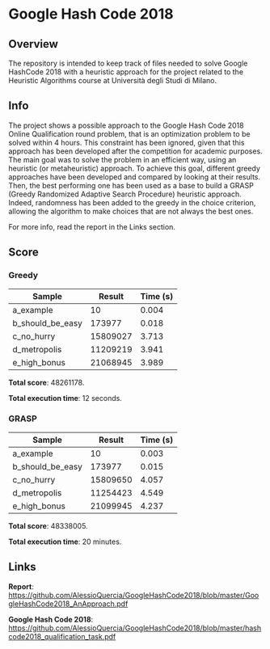 # Google Hash Code 2018
## Overview

The repository is intended to keep track of files needed to solve Google HashCode 2018 with a heuristic approach for the project related to the Heuristic Algorithms course at Università degli Studi di Milano. 

## Info
The project shows a possible approach to the Google Hash Code 2018 Online Qualification round problem, that is an optimization problem to be solved within 4 hours. This constraint has been ignored, given that this approach has been developed after the competition for academic purposes. The main goal was to solve the problem in an efficient way, using an heuristic (or metaheuristic) approach. To achieve this goal, different greedy approaches have been developed and compared by looking at their results. Then, the best performing one has been used as a base to build a GRASP (Greedy Randomized Adaptive Search Procedure) heuristic approach. Indeed, randomness has been added to the greedy in the choice criterion, allowing the algorithm to make choices that are not always the best ones.

For more info, read the report in the Links section.

## Score

### Greedy
| Sample           | Result   | Time (s) |
| ---------------- | -------- | -------- |
| a_example        | 10       | 0.004    |
| b_should_be_easy | 173977   | 0.018    |
| c_no_hurry       | 15809027 | 3.713    |
| d_metropolis     | 11209219 | 3.941    |
| e_high_bonus     | 21068945 | 3.989    |

**Total score**: 48261178.

**Total execution time**: 12 seconds.

### GRASP
| Sample           | Result   | Time (s) |
| ---------------- | -------- | -------- |
| a_example        | 10       | 0.003    |
| b_should_be_easy | 173977   | 0.015    |
| c_no_hurry       | 15809650 | 4.057    |
| d_metropolis     | 11254423 | 4.549    |
| e_high_bonus     | 21099945 | 4.237    |

**Total score**: 48338005.

**Total execution time**: 20 minutes.

## Links

**Report**: https://github.com/AlessioQuercia/GoogleHashCode2018/blob/master/GoogleHashCode2018_AnApproach.pdf

**Google Hash Code 2018**: https://github.com/AlessioQuercia/GoogleHashCode2018/blob/master/hashcode2018_qualification_task.pdf